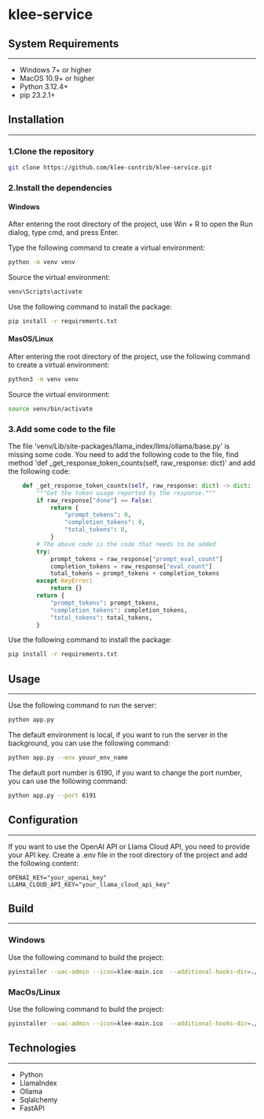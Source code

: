 # klee-service

## System Requirements
___
- Windows 7+ or higher
- MacOS 10.9+ or higher
- Python 3.12.4+
- pip 23.2.1+

## Installation
___

### 1.Clone the repository

```bash
git clone https://github.com/klee-contrib/klee-service.git
```
### 2.Install the dependencies

#### Windows

After entering the root directory of the project, use Win + R to open the Run dialog, type cmd, and press Enter.

Type the following command to create a virtual environment:
```bash
python -m venv venv
```
Source the virtual environment:
```bash
venv\Scripts\activate
```

Use the following command to install the package:
```bash
pip install -r requirements.txt
```

#### MasOS/Linux

After entering the root directory of the project, use the following command to create a virtual environment:
```bash
python3 -m venv venv
```
Source the virtual environment:
```bash
source venv/bin/activate
```

### 3.Add some code to the file
The file 'venv/Lib/site-packages/llama_index/llms/ollama/base.py' is missing some code.
You need to add the following code to the file, find method 'def _get_response_token_counts(self, raw_response: dict)' and add the following code:
```python
    def _get_response_token_counts(self, raw_response: dict) -> dict:
        """Get the token usage reported by the response."""
        if raw_response["done"] == False:
            return {
                "prompt_tokens": 0,
                "completion_tokens": 0,
                "total_tokens": 0,
            }
        # The above code is the code that needs to be added
        try:
            prompt_tokens = raw_response["prompt_eval_count"]
            completion_tokens = raw_response["eval_count"]
            total_tokens = prompt_tokens + completion_tokens
        except KeyError:
            return {}
        return {
            "prompt_tokens": prompt_tokens,
            "completion_tokens": completion_tokens,
            "total_tokens": total_tokens,
        }
```


Use the following command to install the package:
```bash
pip install -r requirements.txt
```

## Usage
___

Use the following command to run the server:
```bash
python app.py
```

The default environment is local, if you want to run the server in the background, you can use the following command:
```bash
python app.py --env youur_env_name
```

The default port number is 6190, if you want to change the port number, you can use the following command:
```bash
python app.py --port 6191
```

## Configuration
___

If you want to use the OpenAI API or Llama Cloud API, you need to provide your API key. 
Create a .env file in the root directory of the project and add the following content:

```env
OPENAI_KEY="your_openai_key"
LLAMA_CLOUD_API_KEY="your_llama_cloud_api_key"
```

## Build
___
### Windows
Use the following command to build the project:
```bash
pyinstaller --uac-admin --icon=klee-main.ico  --additional-hooks-dir=./hooks --add-data "./venv/Lib/site-packages/llama_index/core/agent/react/templates/system_header_template.md;./llama_index/core/agent/react/templates" --hidden-import=pydantic.deprecated.decorator --hidden-import=tiktoken_ext.openai_public --hidden-import=tiktoken_ext  -D main.py --clean    
```

### MacOs/Linux
Use the following command to build the project:
```bash 
pyinstaller --uac-admin --icon=klee-main.ico  --additional-hooks-dir=./hooks --add-data "./venv/Lib/site-packages/llama_index/core/agent/react/templates/system_header_template.md:./llama_index/core/agent/react/templates" --hidden-import=pydantic.deprecated.decorator --hidden-import=tiktoken_ext.openai_public --hidden-import=tiktoken_ext  -D main.py --clean    
```

## Technologies
___
- Python
- LlamaIndex
- Ollama
- Sqlalchemy
- FastAPI


